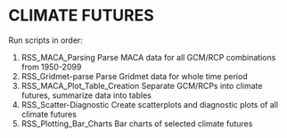 # CLIMATE FUTURES 
Run scripts in order:
1. RSS_MACA_Parsing
    Parse MACA data for all GCM/RCP combinations from 1950-2099
2. RSS_Gridmet-parse
    Parse Gridmet data for whole time period
3. RSS_MACA_Plot_Table_Creation
    Separate GCM/RCPs into climate futures, summarize data into tables
4. RSS_Scatter-Diagnostic
    Create scatterplots and diagnostic plots of all climate futures
5. RSS_Plotting_Bar_Charts
    Bar charts of selected climate futures
